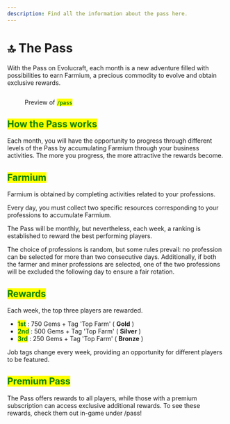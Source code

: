 ```yaml
---
description: Find all the information about the pass here.
---
```


# 🔝 The Pass



With the Pass on Evolucraft, each month is a new adventure filled with possibilities to earn Farmium, a precious commodity to evolve and obtain exclusive rewards.

<figure><img src="../.gitbook/assets/Capture d&#x27;écran 2024-12-03 163042.png" alt=""><figcaption><p>Preview of <mark style="color:green;"><strong><code>/pass</code></strong></mark></p></figcaption></figure>

## <mark style="color:green;">**How the Pass works**</mark>

Each month, you will have the opportunity to progress through different levels of the Pass by accumulating Farmium through your business activities. The more you progress, the more attractive the rewards become.

## <mark style="color:green;">Farmium</mark>

Farmium is obtained by completing activities related to your professions.

Every day, you must collect two specific resources corresponding to your professions to accumulate Farmium.

The Pass will be monthly, but nevertheless, each week, a ranking is established to reward the best performing players.

The choice of professions is random, but some rules prevail: no profession can be selected for more than two consecutive days. Additionally, if both the farmer and miner professions are selected, one of the two professions will be excluded the following day to ensure a fair rotation.

## <mark style="color:green;">**Rewards**</mark>

Each week, the top three players are rewarded.

* <mark style="color:green;">**1st**</mark> : 750 Gems + Tag 'Top Farm' ( **Gold** )
* <mark style="color:green;">**2nd**</mark> : 500 Gems + Tag 'Top Farm' ( **Silver** )
* <mark style="color:green;">**3rd**</mark> : 250 Gems + Tag 'Top Farm' ( **Bronze** )

Job tags change every week, providing an opportunity for different players to be featured.

## <mark style="color:green;">Premium Pass</mark>

The Pass offers rewards to all players, while those with a premium subscription can access exclusive additional rewards. To see these rewards, check them out in-game under /pass!



